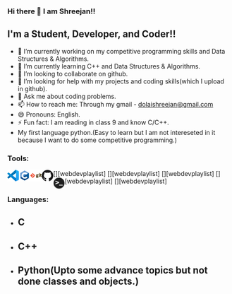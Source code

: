 ### Hi there 👋 I am Shreejan!!


## I'm a Student, Developer, and Coder!!

- 🔭 I’m currently working on my competitive programming skills and Data Structures & Algorithms.
- 🌱 I’m currently learning C++ and Data Structures & Algorithms.
- 👯 I’m looking to collaborate on github.
- 🤔 I’m looking for help with my projects and coding skills(which I upload in github).
- 💬 Ask me about coding problems.
- 📫 How to reach me: Through my gmail - dolaishreejan@gmail.com
- 😄 Pronouns: English.
- ⚡ Fun fact: I am reading in class 9 and know C/C++.
- My first language python.(Easy to learn but I am not intereseted in it because I want to do some competitive programming.)


### Tools:

[<img align="left" alt="Visual Studio Code" width="26px" src="https://raw.githubusercontent.com/github/explore/80688e429a7d4ef2fca1e82350fe8e3517d3494d/topics/visual-studio-code/visual-studio-code.png" />][webdevplaylist]
[<img align="left" alt="HTML5" width="26px" src="https://raw.githubusercontent.com/github/explore/80688e429a7d4ef2fca1e82350fe8e3517d3494d/topics/C/C.png"/>][webdevplaylist]
[<img align="left" alt="Git" width="26px" src="https://raw.githubusercontent.com/github/explore/80688e429a7d4ef2fca1e82350fe8e3517d3494d/topics/git/git.png" />][webdevplaylist]
[<img align="left" alt="GitHub" width="26px" src="https://raw.githubusercontent.com/github/explore/78df643247d429f6cc873026c0622819ad797942/topics/github/github.png" />][webdevplaylist]
[<img align="left" alt="Terminal" width="26px" src="https://raw.githubusercontent.com/github/explore/80688e429a7d4ef2fca1e82350fe8e3517d3494d/topics/terminal/terminal.png" />][webdevplaylist]

### Languages:
- ## C
- ## C++
- ## Python(Upto some advance topics but not done classes and objects.)

<br />
<br />
